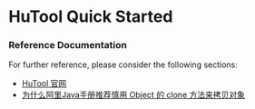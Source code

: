 # HuTool Quick Started

### Reference Documentation
For further reference, please consider the following sections:

* [HuTool 官网](https://hutool.cn/)
* [为什么阿里Java手册推荐慎用 Object 的 clone 方法来拷贝对象](https://juejin.im/post/5d425230f265da039519d248)

